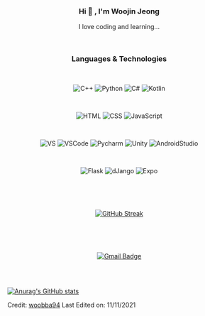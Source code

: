 <div align="center"> 

### Hi 👋 , I'm Woojin Jeong 

 I love coding and learning...

</div><br>

<div align="center">

 ### Languages & Technologies
 
 <br>
 
 ![C++](https://img.shields.io/badge/-C++-100000?style=flat-square&logo=cplusplus)
 ![Python](https://img.shields.io/badge/Python-100000?style=flat-square&logo=python&logoColor=white)
 ![C#](https://img.shields.io/badge/C%23-100000?&style=flat-square&logo=c-sharp&logoColor=white)
 ![Kotlin](https://img.shields.io/badge/Kotlin-100000?&style=flat-square&logo=kotlin&logoColor=white)
 
 <br>
 
 ![HTML](https://img.shields.io/badge/HTML-blue?style=flat-square&logo=html5&logoColor=white)
 ![CSS](https://img.shields.io/badge/CSS-blue?&style=flat-square&logo=css3&logoColor=white)
 ![JavaScript](https://img.shields.io/badge/-JavaScript-blue?style=flat-square&logo=javascript&logoColor=white)
 
 <br>
 
 ![VS](https://img.shields.io/badge/VisualStudio-092E20?style=flat-square&logo=VisualStudio&logoColor=white)
 ![VSCode](https://img.shields.io/badge/VSCode-092E20?style=flat-square&logo=visualstudiocode&logoColor=white)
 ![Pycharm](https://img.shields.io/badge/Pycharm-092E20?style=flat-square&logo=Pycharm&logoColor=white)
 ![Unity](https://img.shields.io/badge/Unity-092E20?style=flat-square&logo=unity&logoColor=white)
 ![AndroidStudio](https://img.shields.io/badge/AndroidStudio-092E20?style=flat-square&logo=androidstudio&logoColor=white)
 
 <br>
 
 ![Flask](https://img.shields.io/badge/Flask-gray?style=flat-square&logo=Flask&logoColor=white)
 ![dJango](https://img.shields.io/badge/Django-gray?style=flat-square&logo=django&logoColor=white)
 ![Expo](https://img.shields.io/badge/Expo-gray?style=flat-square&logo=expo&logoColor=white)
</div>
<br>

<div align="center">
 <br>
 <br>
 
 [![GitHub Streak](https://github-readme-streak-stats.herokuapp.com?user=woobba94&theme=dark&date_format=%5BY.%5Dn.j&ring=D8DD6753&fire=00B0DD)](https://git.io/streak-stats)

</div>
<br>

<div align="center">
 <br>
 <br>
 
  [![Gmail Badge](https://img.shields.io/badge/Gmail-d14836?style=flat-square&logo=Gmail&logoColor=white&link=mailto:snugyun01@gmail.com)](mailto:jwj3199@gmail.com)

</div>
<br>
<br>

[![Anurag's GitHub stats](https://github-readme-stats.vercel.app/api?username=woobba94)](https://github.com/anuraghazra/github-readme-stats)

Credit: [woobba94](https://github.com/woobba94)
Last Edited on: 11/11/2021
